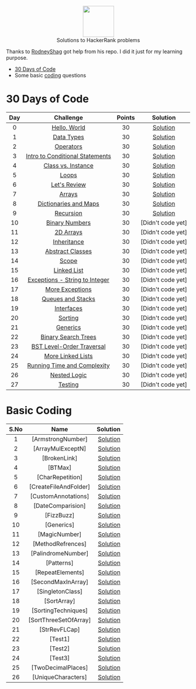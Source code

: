 <p align="center">
    <a href="https://www.hackerrank.com/RodneyShag">
        <img height=85 src="https://d3keuzeb2crhkn.cloudfront.net/hackerrank/assets/styleguide/logo_wordmark-f5c5eb61ab0a154c3ed9eda24d0b9e31.svg">
    </a>
    <br>Solutions to HackerRank problems
</p>

Thanks to [RodneyShag](https://github.com/RodneyShag/HackerRank_solutions) got help from his repo. I did it just for my learning purpose.

* [30 Days of Code](https://www.hackerrank.com/domains/tutorials/30-days-of-code)
* Some basic [coding](https://github.com/shivam9ronaldo7/core-java-programs/tree/master/src/main/java/basicPrograms) questions

# 30 Days of Code

| Day |                                                Challenge                                                | Points |                                                       Solution                                                                     |
|:---:|:-------------------------------------------------------------------------------------------------------:|:------:|:----------------------------------------------------------------------------------------------------------------------------------:|
|  0  | [Hello, World](https://www.hackerrank.com/challenges/30-hello-world)                                    |   30   | [Solution](https://github.com/shivam9ronaldo7/core-java-programs/blob/master/src/main/java/hackerearth/thirtyDaysOfCode/Day0.java) |
|  1  | [Data Types](https://www.hackerrank.com/challenges/30-data-types)                                       |   30   | [Solution](https://github.com/shivam9ronaldo7/core-java-programs/blob/master/src/main/java/hackerearth/thirtyDaysOfCode/Day1.java) |
|  2  | [Operators](https://www.hackerrank.com/challenges/30-operators)                                         |   30   | [Solution](https://github.com/shivam9ronaldo7/core-java-programs/blob/master/src/main/java/hackerearth/thirtyDaysOfCode/Day2.java) |
|  3  | [Intro to Conditional Statements](https://www.hackerrank.com/challenges/30-conditional-statements)      |   30   | [Solution](https://github.com/shivam9ronaldo7/core-java-programs/blob/master/src/main/java/hackerearth/thirtyDaysOfCode/Day3.java) |
|  4  | [Class vs. Instance](https://www.hackerrank.com/challenges/30-class-vs-instance)                        |   30   | [Solution](https://github.com/shivam9ronaldo7/core-java-programs/blob/master/src/main/java/hackerearth/thirtyDaysOfCode/Day4.java) |
|  5  | [Loops](https://www.hackerrank.com/challenges/30-loops)                                                 |   30   | [Solution](https://github.com/shivam9ronaldo7/core-java-programs/blob/master/src/main/java/hackerearth/thirtyDaysOfCode/Day5.java) |
|  6  | [Let's Review](https://www.hackerrank.com/challenges/30-review-loop)                                    |   30   | [Solution](https://github.com/shivam9ronaldo7/core-java-programs/blob/master/src/main/java/hackerearth/thirtyDaysOfCode/Day6.java) |
|  7  | [Arrays](https://www.hackerrank.com/challenges/30-arrays)                                               |   30   | [Solution](https://github.com/shivam9ronaldo7/core-java-programs/blob/master/src/main/java/hackerearth/thirtyDaysOfCode/Day7.java) |
|  8  | [Dictionaries and Maps](https://www.hackerrank.com/challenges/30-dictionaries-and-maps)                 |   30   | [Solution](https://github.com/shivam9ronaldo7/core-java-programs/blob/master/src/main/java/hackerearth/thirtyDaysOfCode/Day8.java) |
|  9  | [Recursion](https://www.hackerrank.com/challenges/30-recursion)                                         |   30   | [Solution](https://github.com/shivam9ronaldo7/core-java-programs/blob/master/src/main/java/hackerearth/thirtyDaysOfCode/Day9.java) |
|  10 | [Binary Numbers](https://www.hackerrank.com/challenges/30-binary-numbers)                               |   30   | [Didn't code yet]                                                                                                                  |
|  11 | [2D Arrays](https://www.hackerrank.com/challenges/30-2d-arrays)                                         |   30   | [Didn't code yet]                                                                                                                  |
|  12 | [Inheritance](https://www.hackerrank.com/challenges/30-inheritance)                                     |   30   | [Didn't code yet]                                                                                                                  |
|  13 | [Abstract Classes](https://www.hackerrank.com/challenges/30-abstract-classes)                           |   30   | [Didn't code yet]                                                                                                                  |
|  14 | [Scope](https://www.hackerrank.com/challenges/30-scope)                                                 |   30   | [Didn't code yet]                                                                                                                  |
|  15 | [Linked List](https://www.hackerrank.com/challenges/30-linked-list)                                     |   30   | [Didn't code yet]                                                                                                                  |
|  16 | [Exceptions - String to Integer](https://www.hackerrank.com/challenges/30-exceptions-string-to-integer) |   30   | [Didn't code yet]                                                                                                                  |
|  17 | [More Exceptions](https://www.hackerrank.com/challenges/30-more-exceptions)                             |   30   | [Didn't code yet]                                                                                                                  |
|  18 | [Queues and Stacks](https://www.hackerrank.com/challenges/30-queues-stacks)                             |   30   | [Didn't code yet]                                                                                                                  |
|  19 | [Interfaces](https://www.hackerrank.com/challenges/30-interfaces)                                       |   30   | [Didn't code yet]                                                                                                                  |
|  20 | [Sorting](https://www.hackerrank.com/challenges/30-sorting)                                             |   30   | [Didn't code yet]                                                                                                                  |
|  21 | [Generics](https://www.hackerrank.com/challenges/30-generics)                                           |   30   | [Didn't code yet]                                                                                                                  |
|  22 | [Binary Search Trees](https://www.hackerrank.com/challenges/30-binary-search-trees)                     |   30   | [Didn't code yet]                                                                                                                  |
|  23 | [BST Level-Order Traversal](https://www.hackerrank.com/challenges/30-binary-trees)                      |   30   | [Didn't code yet]                                                                                                                  |
|  24 | [More Linked Lists](https://www.hackerrank.com/challenges/30-linked-list-deletion)                      |   30   | [Didn't code yet]                                                                                                                  |
|  25 | [Running Time and Complexity](https://www.hackerrank.com/challenges/30-running-time-and-complexity)     |   30   | [Didn't code yet]                                                                                                                  |
|  26 | [Nested Logic](https://www.hackerrank.com/challenges/30-nested-logic)                                   |   30   | [Didn't code yet]                                                                                                                  |
|  27 | [Testing](https://www.hackerrank.com/challenges/30-testing)                                             |   30   | [Didn't code yet]                                                                                                                  |

# Basic Coding
| S.No |              Name             |                                                            Solution                                                                     |
|:----:|:-----------------------------:|----------------------------------------------------------------------------------------------------------------------------------------:|
|  1   | [ArmstrongNumber]             | [Solution](https://github.com/shivam9ronaldo7/core-java-programs/blob/master/src/main/java/basicPrograms/ArmstrongNumber.java)          |
|  2   | [ArrayMulExceptN]             | [Solution](https://github.com/shivam9ronaldo7/core-java-programs/blob/master/src/main/java/basicPrograms/ArrayMulExceptN.java)          |
|  3   | [BrokenLink]                  | [Solution](https://github.com/shivam9ronaldo7/core-java-programs/blob/master/src/main/java/basicPrograms/BrokenLink.java)               |
|  4   | [BTMax]                       | [Solution](https://github.com/shivam9ronaldo7/core-java-programs/blob/master/src/main/java/basicPrograms/BTMax.java)                    |
|  5   | [CharRepetition]              | [Solution](https://github.com/shivam9ronaldo7/core-java-programs/blob/master/src/main/java/basicPrograms/CharRepetition.java)           |
|  6   | [CreateFileAndFolder]         | [Solution](https://github.com/shivam9ronaldo7/core-java-programs/blob/master/src/main/java/basicPrograms/CreateFileAndFolder.java)      |
|  7   | [CustomAnnotations]           | [Solution](https://github.com/shivam9ronaldo7/core-java-programs/blob/master/src/main/java/basicPrograms/CustomAnnotations.java)        |
|  8   | [DateComparision]             | [Solution](https://github.com/shivam9ronaldo7/core-java-programs/blob/master/src/main/java/basicPrograms/DateComparision.java)          |
|  9   | [FizzBuzz]                    | [Solution](https://github.com/shivam9ronaldo7/core-java-programs/blob/master/src/main/java/basicPrograms/FizzBuzz.java)                 |
|  10  | [Generics]                    | [Solution](https://github.com/shivam9ronaldo7/core-java-programs/blob/master/src/main/java/basicPrograms/Generics.java)                 |
|  11  | [MagicNumber]                 | [Solution](https://github.com/shivam9ronaldo7/core-java-programs/blob/master/src/main/java/basicPrograms/MagicNumber.java)              |
|  12  | [MethodRefrences]             | [Solution](https://github.com/shivam9ronaldo7/core-java-programs/blob/master/src/main/java/basicPrograms/MethodRefrences.java)          |
|  13  | [PalindromeNumber]            | [Solution](https://github.com/shivam9ronaldo7/core-java-programs/blob/master/src/main/java/basicPrograms/PalindromeNumber.java)         |
|  14  | [Patterns]                    | [Solution](https://github.com/shivam9ronaldo7/core-java-programs/blob/master/src/main/java/basicPrograms/Patterns.java)                 |
|  15  | [RepeatElements]              | [Solution](https://github.com/shivam9ronaldo7/core-java-programs/blob/master/src/main/java/basicPrograms/RepeatElements.java)           |
|  16  | [SecondMaxInArray]            | [Solution](https://github.com/shivam9ronaldo7/core-java-programs/blob/master/src/main/java/basicPrograms/SecondMaxInArray.java)         |
|  17  | [SingletonClass]              | [Solution](https://github.com/shivam9ronaldo7/core-java-programs/blob/master/src/main/java/basicPrograms/SingletonClass.java)           |
|  18  | [SortArray]                   | [Solution](https://github.com/shivam9ronaldo7/core-java-programs/blob/master/src/main/java/basicPrograms/SortArray.java)                |
|  19  | [SortingTechniques]           | [Solution](https://github.com/shivam9ronaldo7/core-java-programs/blob/master/src/main/java/basicPrograms/SortingTechniques.java)        |
|  20  | [SortThreeSetOfArray]         | [Solution](https://github.com/shivam9ronaldo7/core-java-programs/blob/master/src/main/java/basicPrograms/SortThreeSetOfArray.java)      |
|  21  | [StrRevFLCap]                 | [Solution](https://github.com/shivam9ronaldo7/core-java-programs/blob/master/src/main/java/basicPrograms/StrRevFLCap.java)              |
|  22  | [Test1]                       | [Solution](https://github.com/shivam9ronaldo7/core-java-programs/blob/master/src/main/java/basicPrograms/Test1.java)                    |
|  23  | [Test2]                       | [Solution](https://github.com/shivam9ronaldo7/core-java-programs/blob/master/src/main/java/basicPrograms/Test2.java)                    |
|  24  | [Test3]                       | [Solution](https://github.com/shivam9ronaldo7/core-java-programs/blob/master/src/main/java/basicPrograms/Test3.java)                    |
|  25  | [TwoDecimalPlaces]            | [Solution](https://github.com/shivam9ronaldo7/core-java-programs/blob/master/src/main/java/basicPrograms/TwoDecimalPlaces.java)         |
|  26  | [UniqueCharacters]            | [Solution](https://github.com/shivam9ronaldo7/core-java-programs/blob/master/src/main/java/basicPrograms/UniqueCharacters.java)         |
